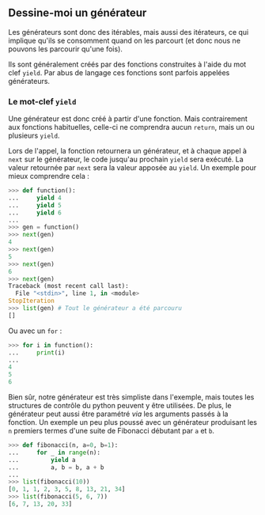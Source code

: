 ## Dessine-moi un générateur

Les générateurs sont donc des itérables, mais aussi des itérateurs, ce qui implique qu'ils se consomment quand on les parcourt (et donc nous ne pouvons les parcourir qu'une fois).

Ils sont généralement créés par des fonctions construites à l'aide du mot clef `yield`. Par abus de langage ces fonctions sont parfois appelées générateurs.

### Le mot-clef `yield`

Une générateur est donc créé à partir d'une fonction. Mais contrairement aux fonctions habituelles, celle-ci ne comprendra aucun `return`, mais un ou plusieurs `yield`.

Lors de l'appel, la fonction retournera un générateur, et à chaque appel à `next` sur le générateur, le code jusqu'au prochain `yield` sera exécuté. La valeur retournée par `next` sera la valeur apposée au `yield`. Un exemple pour mieux comprendre cela :

```python
>>> def function():
...     yield 4
...     yield 5
...     yield 6
...
>>> gen = function()
>>> next(gen)
4
>>> next(gen)
5
>>> next(gen)
6
>>> next(gen)
Traceback (most recent call last):
  File "<stdin>", line 1, in <module>
StopIteration
>>> list(gen) # Tout le générateur a été parcouru
[]
```

Ou avec un `for` :

```python
>>> for i in function():
...     print(i)
...
4
5
6
```

Bien sûr, notre générateur est très simpliste dans l'exemple, mais toutes les structures de contrôle du python peuvent y être utilisées. De plus, le générateur peut aussi être paramétré *via* les arguments passés à la fonction. Un exemple un peu plus poussé avec un générateur produisant les `n` premiers termes d'une suite de Fibonacci débutant par `a` et `b`.

```python
>>> def fibonacci(n, a=0, b=1):
...     for _ in range(n):
...         yield a
...         a, b = b, a + b
...
>>> list(fibonacci(10))
[0, 1, 1, 2, 3, 5, 8, 13, 21, 34]
>>> list(fibonacci(5, 6, 7))
[6, 7, 13, 20, 33]
```
